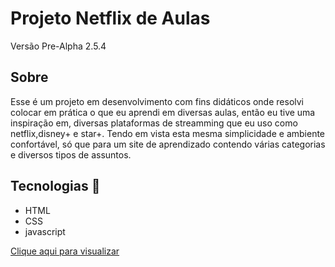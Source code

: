 # Projeto Netflix de Aulas

Versão Pre-Alpha 2.5.4

## Sobre
Esse é um projeto em desenvolvimento com fins didáticos onde resolvi colocar em prática o que eu aprendi em diversas aulas, então eu tive uma inspiração em, diversas plataformas de streamming que eu uso como netflix,disney+ e star+. Tendo em vista esta mesma simplicidade e ambiente confortável, só que para um site de aprendizado contendo várias categorias e diversos tipos de assuntos.

## Tecnologias 🚀

* HTML
* CSS
* javascript


[Clique aqui para visualizar](https://thiagofspaiva.github.io/Site-Aula-Tipo-Netflix/)

